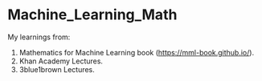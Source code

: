 # Machine_Learning_Math


My learnings from:

1. Mathematics for Machine Learning book (https://mml-book.github.io/).   
2. Khan Academy Lectures.      
3. 3blue1brown Lectures.    
